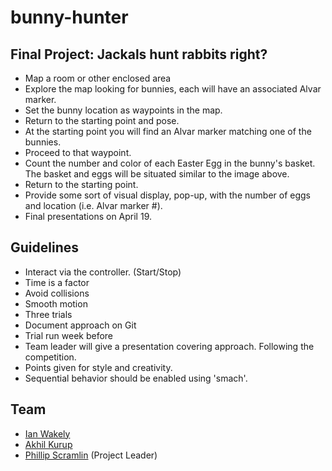 # bunny-hunter
## Final Project: Jackals hunt rabbits right?

- Map a room or other enclosed area
- Explore the map looking for bunnies, each will have an associated Alvar marker.
- Set the bunny location as waypoints in the map.
- Return to the starting point and pose.
- At the starting point you will find an Alvar marker matching one of the bunnies.
- Proceed to that waypoint.
- Count the number and color of each Easter Egg in the bunny's basket. The basket and eggs will be situated similar to the image above.
- Return to the starting point.
- Provide some sort of visual display, pop-up, with the number of eggs and location (i.e. Alvar marker #).
- Final presentations on April 19.

## Guidelines
- Interact via the controller. (Start/Stop)
- Time is a factor
- Avoid collisions
- Smooth motion
- Three trials
- Document approach on Git
- Trial run week before
- Team leader will give a presentation covering approach. Following the competition.
- Points given for style and creativity.
- Sequential behavior should be enabled using 'smach'.

## Team
- [Ian Wakely](https://github.com/raveious)
- [Akhil Kurup](https://github.com/amkurup)
- [Phillip Scramlin](https://github.com/pdscraml) (Project Leader)
